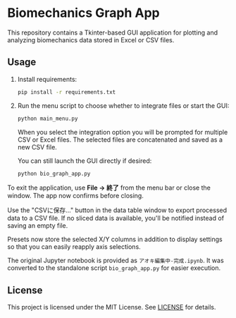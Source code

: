 # Biomechanics Graph App

This repository contains a Tkinter-based GUI application for plotting and analyzing biomechanics data stored in Excel or CSV files.

## Usage

1. Install requirements:
   ```bash
   pip install -r requirements.txt
   ```
2. Run the menu script to choose whether to integrate files or start the GUI:
   ```bash
   python main_menu.py
   ```

   When you select the integration option you will be prompted for multiple CSV
   or Excel files. The selected files are concatenated and saved as a new CSV
   file.

   You can still launch the GUI directly if desired:
   ```bash
   python bio_graph_app.py
   ```

To exit the application, use **File → 終了** from the menu bar or close the window. The app now confirms before closing.

Use the "CSVに保存..." button in the data table window to export processed data to a CSV file. If no sliced data is available, you'll be notified instead of saving an empty file.

Presets now store the selected X/Y columns in addition to display settings so that you can easily reapply axis selections.

The original Jupyter notebook is provided as `アオキ編集中-完成.ipynb`. It was converted to the standalone script `bio_graph_app.py` for easier execution.

## License

This project is licensed under the MIT License. See [LICENSE](LICENSE) for details.
